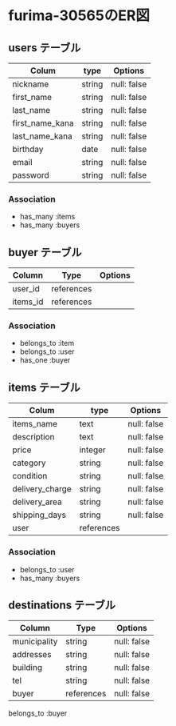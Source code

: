 # furima-30565のER図

## users テーブル

| Colum           | type    | Options       |
| --------------  | ------  | -----------   |
| nickname        | string    | null: false |
| first_name      | string    | null: false |
| last_name       | string    | null: false |
| first_name_kana | string    | null: false |
| last_name_kana  | string    | null: false |
| birthday        | date      | null: false |
| email           | string    | null: false |
| password        | string    | null: false |

### Association

- has_many :items
- has_many :buyers

## buyer テーブル

| Column           | Type       | Options      |
| ---------------- | ---------- | -----------  |
| user_id          | references |             |
| items_id         | references |             |

### Association

- belongs_to :item
- belongs_to :user
- has_one :buyer

## items テーブル

| Colum       | type       | Options     |
| ----------      | ---------- | ----------- |
| items_name      | text       | null: false |
| description     | text       | null: false |
| price           | integer    | null: false |
| category        | string     | null: false |
| condition       | string     | null: false |
| delivery_charge | string     | null: false |
| delivery_area   | string     | null: false |
| shipping_days   | string     | null: false |
| user            | references |             |

### Association

- belongs_to :user
- has_many :buyers

## destinations テーブル

| Column           | Type       | Options     |
| ---------------- | ---------- | ----------- |
| municipality     | string     | null: false |
| addresses        | string     | null: false |
| building         | string     | null: false |
| tel              | string     | null: false |
| buyer            | references | null: false |

belongs_to :buyer